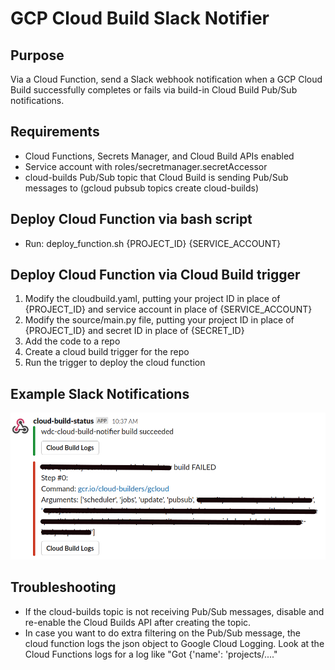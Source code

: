 # GCP Cloud Build Slack Notifier

## Purpose
Via a Cloud Function, send a Slack webhook notification when a GCP Cloud Build successfully completes or fails via build-in Cloud Build Pub/Sub notifications.

## Requirements
* Cloud Functions, Secrets Manager, and Cloud Build APIs enabled
* Service account with roles/secretmanager.secretAccessor
* cloud-builds Pub/Sub topic that Cloud Build is sending Pub/Sub messages to (gcloud pubsub topics create cloud-builds)

## Deploy Cloud Function via bash script
* Run: deploy_function.sh {PROJECT_ID} {SERVICE_ACCOUNT}

## Deploy Cloud Function via Cloud Build trigger
1. Modify the cloudbuild.yaml, putting your project ID in place of {PROJECT_ID} and service account in place of {SERVICE_ACCOUNT}
2. Modify the source/main.py file, putting your project ID in place of {PROJECT_ID} and secret ID in place of {SECRET_ID}
3. Add the code to a repo
4. Create a cloud build trigger for the repo
5. Run the trigger to deploy the cloud function

## Example Slack Notifications
![example-notifications](screenshot/example-notifications.png)

## Troubleshooting
* If the cloud-builds topic is not receiving Pub/Sub messages, disable and re-enable the Cloud Builds API after creating the topic.
* In case you want to do extra filtering on the Pub/Sub message, the cloud function logs the json object to Google Cloud Logging.  Look at the Cloud Functions logs for a log like "Got {'name': 'projects/...."